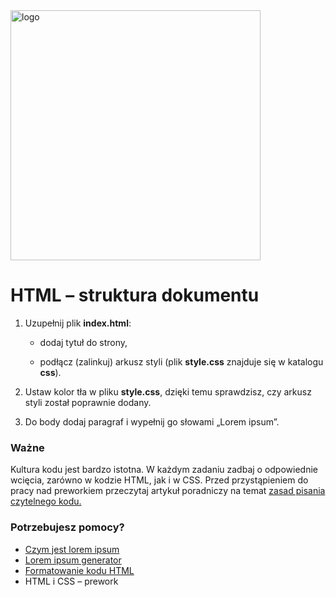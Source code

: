<img alt="logo" src="http://coderslab.pl/svg/logo-coderslab.svg" width="400">

# HTML &ndash; struktura dokumentu


1. Uzupełnij plik **index.html**:

    * dodaj tytuł do strony,

    * podłącz (zalinkuj) arkusz styli (plik **style.css** znajduje się w katalogu **css**).

2. Ustaw kolor tła w pliku **style.css**, dzięki temu sprawdzisz, czy arkusz styli został poprawnie dodany.

3. Do body dodaj paragraf i wypełnij go słowami &#8222;Lorem ipsum&#8221;.

### Ważne
Kultura kodu jest bardzo istotna. W każdym zadaniu zadbaj o odpowiednie wcięcia, zarówno w kodzie HTML, jak i w CSS. Przed przystąpieniem do pracy nad preworkiem przeczytaj artykuł poradniczy na temat [zasad pisania czytelnego kodu.](http://coderslab.pl/blog/dobre-praktyki/zasady-pisania-czytelnego-kodu-czyli-o-kulturze-programisty)

### Potrzebujesz pomocy?
* [Czym jest lorem ipsum](https://pl.wikipedia.org/wiki/Lorem_ipsum)
* [Lorem ipsum generator](http://pl.lipsum.com)
* [Formatowanie kodu HTML](https://www.granneman.com/webdev/coding/formatting-and-indenting-your-html)
*  HTML i CSS &ndash; prework
